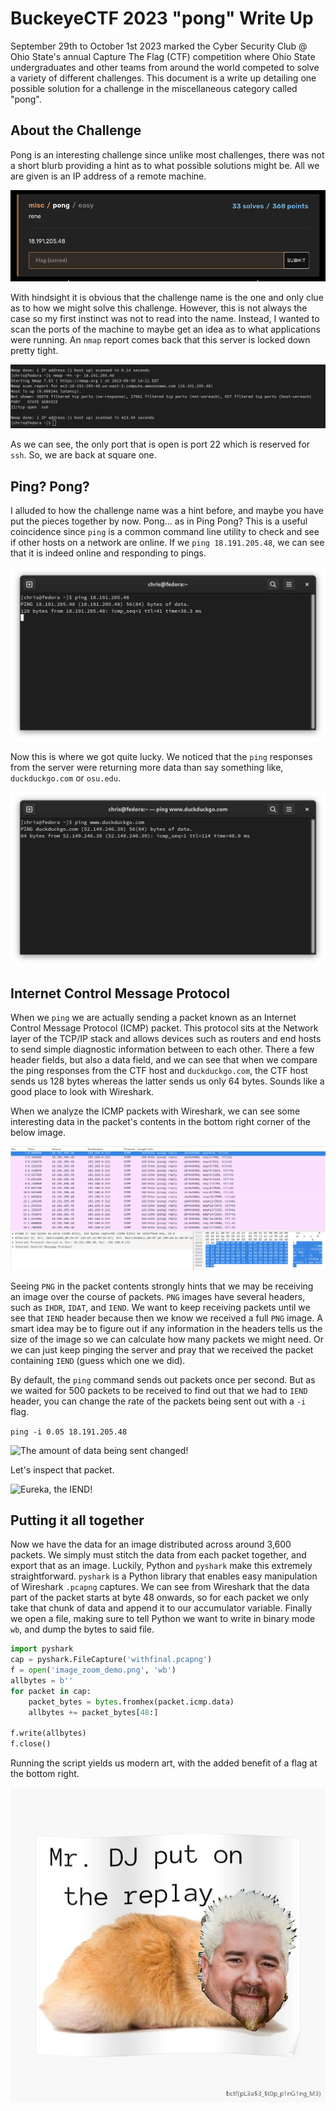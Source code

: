 # BuckeyeCTF 2023 "pong" Write Up
September 29th to October 1st 2023 marked the Cyber Security Club @ Ohio State's annual Capture The Flag (CTF) competition where Ohio State undergraduates and other teams from around the world competed to solve a variety of different challenges. This document is a write up detailing one possible solution for a challenge in the miscellaneous category called "pong".

## About the Challenge
Pong is an interesting challenge since unlike most challenges, there was not a short blurb providing a hint as to what possible solutions might be. All we are given is an IP address of a remote machine.

![Description of "pong" challenge](pong-desc.png)

With hindsight it is obvious that the challenge name is the one and only clue as to how we might solve this challenge. However, this is not always the case so my first instinct was not to read into the name. Instead, I wanted to scan the ports of the machine to maybe get an idea as to what applications were running. An ```nmap``` report comes back that this server is locked down pretty tight.

![Port scan of ```18.191.205.48```](pong-port-scan.png)

As we can see, the only port that is open is port 22 which is reserved for ```ssh```. So, we are back at square one.

## Ping? Pong?
I alluded to how the challenge name was a hint before, and maybe you have put the pieces together by now. Pong... as in Ping Pong? This is a useful coincidence since ```ping``` is a common command line utility to check and see if other hosts on a network are online. If we ```ping 18.191.205.48```, we can see that it is indeed online and responding to pings.

![Server responding to ```ping``` request](pong-ping.png)

Now this is where we got quite lucky. We noticed that the ```ping``` responses from the server were returning more data than say something like, ```duckduckgo.com``` or ```osu.edu```.

![```ping``` response from ```duckduckgo.com```](pong-ddg.png)

## Internet Control Message Protocol
When we ```ping``` we are actually sending a packet known as an Internet Control Message Protocol (ICMP) packet. This protocol sits at the Network layer of the TCP/IP stack and allows devices such as routers and end hosts to send simple diagnostic information between to each other. There a few header fields, but also a data field, and we can see that when we compare the ping responses from the CTF host and ```duckduckgo.com```, the CTF host sends us 128 bytes whereas the latter sends us only 64 bytes. Sounds like a good place to look with Wireshark.

When we analyze the ICMP packets with Wireshark, we can see some interesting data in the packet's contents in the bottom right corner of the below image.

![Inspecting ```ping``` packet data](pong-packet.png)

Seeing ```PNG``` in the packet contents strongly hints that we may be receiving an image over the course of packets. ```PNG``` images have several headers, such as ```IHDR```, ```IDAT```, and ```IEND```. We want to keep receiving packets until we see that ```IEND``` header because then we know we received a full ```PNG``` image. A smart idea may be to figure out if any information in the headers tells us the size of the image so we can calculate how many packets we might need. Or we can just keep pinging the server and pray that we received the packet containing ```IEND``` (guess which one we did).

By default, the ```ping``` command sends out packets once per second. But as we waited for 500 packets to be received to find out that we had to ```IEND``` header, you can change the rate of the packets being sent out with a ```-i``` flag.

```ping -i 0.05 18.191.205.48```

![The amount of data being sent changed!](pong-pingfinal.png)

Let's inspect that packet.

![Eureka, the ```IEND```!](pong-iend-packet.png)

## Putting it all together
Now we have the data for an image distributed across around 3,600 packets. We simply must stitch the data from each packet together, and export that as an image. Luckily, Python and ```pyshark``` make this extremely straightforward. ```pyshark``` is a Python library that enables easy manipulation of Wireshark ```.pcapng``` captures. We can see from Wireshark that the data part of the packet starts at byte 48 onwards, so for each packet we only take that chunk of data and append it to our accumulator variable. Finally we open a file, making sure to tell Python we want to write in binary mode ```wb```, and dump the bytes to said file.

```python
import pyshark
cap = pyshark.FileCapture('withfinal.pcapng')
f = open('image_zoom_demo.png', 'wb')
allbytes = b''
for packet in cap:
    packet_bytes = bytes.fromhex(packet.icmp.data)
    allbytes += packet_bytes[48:]

f.write(allbytes)
f.close()
```

Running the script yields us modern art, with the added benefit of a flag at the bottom right.

![](flag.png)


